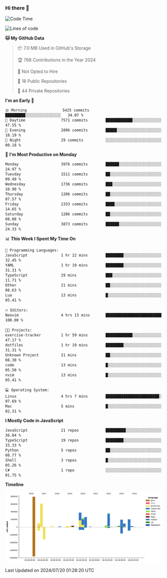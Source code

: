 ### Hi there 👋

<!--
**Clumsy-Coder/Clumsy-Coder** is a ✨ _special_ ✨ repository because its `README.md` (this file) appears on your GitHub profile.

Here are some ideas to get you started:

- 🔭 I’m currently working on ...
- 🌱 I’m currently learning ...
- 👯 I’m looking to collaborate on ...
- 🤔 I’m looking for help with ...
- 💬 Ask me about ...
- 📫 How to reach me: ...
- 😄 Pronouns: ...
- ⚡ Fun fact: ...
-->

<!-- anmol098/waka-readme-stats -->
<!--START_SECTION:waka-->
![Code Time](http://img.shields.io/badge/Code%20Time-834%20hrs%2029%20mins-blue)

![Lines of code](https://img.shields.io/badge/From%20Hello%20World%20I%27ve%20Written-3.4%20million%20lines%20of%20code-blue)

**🐱 My GitHub Data** 

> 📦 7.0 MB Used in GitHub's Storage 
 > 
> 🏆 768 Contributions in the Year 2024
 > 
> 🚫 Not Opted to Hire
 > 
> 📜 18 Public Repositories 
 > 
> 🔑 44 Private Repositories 
 > 
**I'm an Early 🐤** 

```text
🌞 Morning                5425 commits        █████████░░░░░░░░░░░░░░░░   34.07 % 
🌆 Daytime                7571 commits        ████████████░░░░░░░░░░░░░   47.55 % 
🌃 Evening                2896 commits        █████░░░░░░░░░░░░░░░░░░░░   18.19 % 
🌙 Night                  29 commits          ░░░░░░░░░░░░░░░░░░░░░░░░░   00.18 % 
```
📅 **I'm Most Productive on Monday** 

```text
Monday                   3976 commits        ██████░░░░░░░░░░░░░░░░░░░   24.97 % 
Tuesday                  1511 commits        ██░░░░░░░░░░░░░░░░░░░░░░░   09.49 % 
Wednesday                1736 commits        ███░░░░░░░░░░░░░░░░░░░░░░   10.90 % 
Thursday                 1206 commits        ██░░░░░░░░░░░░░░░░░░░░░░░   07.57 % 
Friday                   2333 commits        ████░░░░░░░░░░░░░░░░░░░░░   14.65 % 
Saturday                 1286 commits        ██░░░░░░░░░░░░░░░░░░░░░░░   08.08 % 
Sunday                   3873 commits        ██████░░░░░░░░░░░░░░░░░░░   24.33 % 
```


📊 **This Week I Spent My Time On** 

```text
💬 Programming Languages: 
JavaScript               1 hr 22 mins        ████████░░░░░░░░░░░░░░░░░   32.45 % 
YAML                     1 hr 19 mins        ████████░░░░░░░░░░░░░░░░░   31.31 % 
TypeScript               29 mins             ███░░░░░░░░░░░░░░░░░░░░░░   11.71 % 
Other                    21 mins             ██░░░░░░░░░░░░░░░░░░░░░░░   08.63 % 
Lua                      13 mins             █░░░░░░░░░░░░░░░░░░░░░░░░   05.41 % 

🔥 Editors: 
Neovim                   4 hrs 13 mins       █████████████████████████   100.00 % 

🐱‍💻 Projects: 
exercise-tracker         1 hr 59 mins        ████████████░░░░░░░░░░░░░   47.17 % 
dotfiles                 1 hr 19 mins        ████████░░░░░░░░░░░░░░░░░   31.31 % 
Unknown Project          21 mins             ██░░░░░░░░░░░░░░░░░░░░░░░   08.30 % 
code                     13 mins             █░░░░░░░░░░░░░░░░░░░░░░░░   05.50 % 
nvim                     13 mins             █░░░░░░░░░░░░░░░░░░░░░░░░   05.41 % 

💻 Operating System: 
Linux                    4 hrs 7 mins        ████████████████████████░   97.69 % 
Mac                      5 mins              █░░░░░░░░░░░░░░░░░░░░░░░░   02.31 % 
```

**I Mostly Code in JavaScript** 

```text
JavaScript               21 repos            █████████░░░░░░░░░░░░░░░░   36.84 % 
TypeScript               19 repos            ████████░░░░░░░░░░░░░░░░░   33.33 % 
Python                   5 repos             ██░░░░░░░░░░░░░░░░░░░░░░░   08.77 % 
Shell                    3 repos             █░░░░░░░░░░░░░░░░░░░░░░░░   05.26 % 
C#                       1 repo              ░░░░░░░░░░░░░░░░░░░░░░░░░   01.75 % 
```



**Timeline**

![Lines of Code chart](https://raw.githubusercontent.com/Clumsy-Coder/Clumsy-Coder/main/assets/bar_graph.png)


 Last Updated on 2024/07/20 01:28:20 UTC
<!--END_SECTION:waka-->
